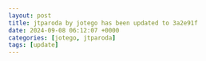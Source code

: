 ```yaml
---
layout: post
title: jtparoda by jotego has been updated to 3a2e91f
date: 2024-09-08 06:12:07 +0000
categories: [jotego, jtparoda]
tags: [update]
---
```


